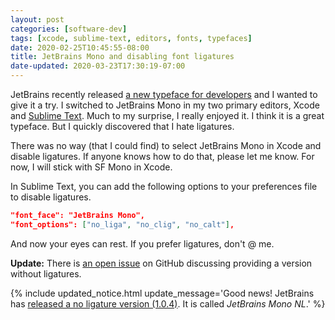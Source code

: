 ```yaml
---
layout: post
categories: [software-dev]
tags: [xcode, sublime-text, editors, fonts, typefaces]
date: 2020-02-25T10:45:55-08:00
title: JetBrains Mono and disabling font ligatures
date-updated: 2020-03-23T17:30:19-07:00
---
```


JetBrains recently released [a new typeface for developers](https://www.jetbrains.com/lp/mono/) and I wanted to give it a try. I switched to JetBrains Mono in my two primary editors, Xcode and [Sublime Text](https://www.sublimetext.com). Much to my surprise, I really enjoyed it.  I think it is a great typeface. But I quickly discovered that I hate ligatures.

<!--excerpt-->

There was no way (that I could find) to select JetBrains Mono in Xcode and disable ligatures. If anyone knows how to do that, please let me know. For now, I will stick with SF Mono in Xcode.

In Sublime Text, you can add the following options to your preferences file to disable ligatures.

```json
"font_face": "JetBrains Mono",
"font_options": ["no_liga", "no_clig", "no_calt"],
```

And now your eyes can rest. If you prefer ligatures, don't @ me.

**Update:** There is [an open issue](https://github.com/JetBrains/JetBrainsMono/issues/19) on GitHub discussing providing a version without ligatures.

{% include updated_notice.html
    update_message='Good news! JetBrains has <a href="https://github.com/JetBrains/JetBrainsMono/releases/tag/v1.0.4">released a no ligature version (1.0.4)</a>. It is called <i>JetBrains Mono NL</i>.'
%}
